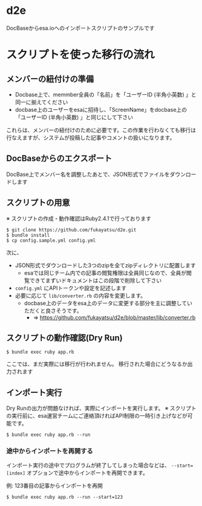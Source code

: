 # d2e

DocBaseからesa.ioへのインポートスクリプトのサンプルです

# スクリプトを使った移行の流れ

## メンバーの紐付けの準備

- Docbase上で、memmber全員の「名前」を「ユーザーID (半角小英数) 」と同一に揃えてください
- docbase上のユーザーをesaに招待し、「ScreenName」をdocbase上の「ユーザーID (半角小英数) 」と同じにして下さい

これらは、メンバーの紐付けのために必要です。この作業を行わなくても移行は行なえますが、システムが投稿した記事やコメントの扱いになります。

## DocBaseからのエクスポート

DocBase上でメンバー名を調整したあとで、JSON形式でファイルをダウンロードします

## スクリプトの用意

※ スクリプトの作成・動作確認はRuby2.4.1で行っております

```
$ git clone https://github.com/fukayatsu/d2e.git
$ bundle install
$ cp config.sample.yml config.yml
```

次に、

- JSON形式でダウンロードした3つのzipを全てzipディレクトリに配置します
  - esaでは同じチーム内での記事の閲覧権限は全員同じなので、全員が閲覧できてまずいドキュメントはこの段階で削除して下さい
- `config.yml` にAPIトークンや設定を記述します
- 必要に応じて `lib/converter.rb` の内容を変更します。
  - docbase上のデータをesa上のデータに変更する部分を主に調整していただくと良さそうです。
    - => https://github.com/fukayatsu/d2e/blob/master/lib/converter.rb

## スクリプトの動作確認(Dry Run)

```
$ bundle exec ruby app.rb
```

ここでは、まだ実際には移行が行われません。
移行された場合にどうなるか出力されます

## インポート実行

Dry Runの出力が問題なければ、実際にインポートを実行します。
※ スクリプトの実行前に、esa運営チームにご連絡頂ければAPI制限の一時引き上げなどが可能です。

```
$ bundle exec ruby app.rb --run
```

### 途中からインポートを再開する

インポート実行の途中でプログラムが終了してしまった場合などは、
`--start=[index]` オプションで途中からインポートを再開できます。

例: 123番目の記事からインポートを再開

```
$ bundle exec ruby app.rb --run --start=123
```
